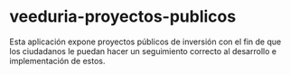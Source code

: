 # veeduria-proyectos-publicos
Esta aplicación expone proyectos públicos de inversión con el fin de que los ciudadanos le puedan hacer un seguimiento correcto al desarrollo e implementación de estos.
